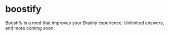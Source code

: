 # boostify
Boostify is a mod that improves your Brainly experience. Unlimited answers, and more coming soon.
